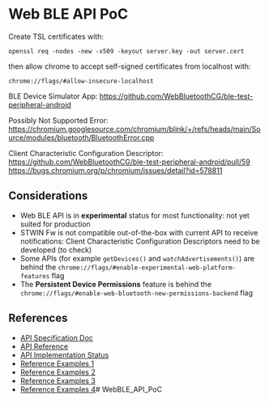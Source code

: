 # Web BLE API PoC

Create TSL certificates with:
```
openssl req -nodes -new -x509 -keyout server.key -out server.cert
```
then allow chrome to accept self-signed certificates from localhost with:
```
chrome://flags/#allow-insecure-localhost
```

BLE Device Simulator App:
https://github.com/WebBluetoothCG/ble-test-peripheral-android

Possibly Not Supported Error:
https://chromium.googlesource.com/chromium/blink/+/refs/heads/main/Source/modules/bluetooth/BluetoothError.cpp

Client Characteristic Configuration Descriptor:
https://github.com/WebBluetoothCG/ble-test-peripheral-android/pull/59
https://bugs.chromium.org/p/chromium/issues/detail?id=578811

## Considerations

* Web BLE API is in __experimental__ status for most functionality: not yet suited for production
* STWIN Fw is not compatible out-of-the-box with current API to receive notifications: Client Characteristic Configuration Descriptors need to be developed (to check)
* Some APIs (for example ```getDevices()``` and ```watchAdvertisements()```) are behind the ```chrome://flags/#enable-experimental-web-platform-features``` flag
* The __Persistent Device Permissions__ feature is behind the ```chrome://flags/#enable-web-bluetooth-new-permissions-backend``` flag

## References

* [API Specification Doc](https://webbluetoothcg.github.io/web-bluetooth/)
* [API Reference](https://developer.mozilla.org/en-US/docs/Web/API/Web_Bluetooth_API)
* [API Implementation Status](https://github.com/WebBluetoothCG/web-bluetooth/blob/main/implementation-status.md)
* [Reference Examples 1](https://developers.google.com/web/updates/2015/07/interact-with-ble-devices-on-the-web)
* [Reference Examples 2](https://github.com/WebBluetoothCG/demos)
* [Reference Examples 3](https://googlechrome.github.io/samples/web-bluetooth/)
* [Reference Examples 4](https://googlechrome.github.io/samples/web-bluetooth/watch-advertisements.html)# WebBLE_API_PoC
